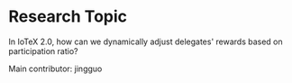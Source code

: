# Research Topic

In IoTeX 2.0, how can we dynamically adjust delegates' rewards based on participation ratio?

Main contributor: jingguo
